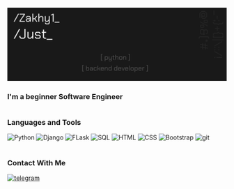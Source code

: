 [![Header](https://github.com/Zakhy1/Zakhy1/blob/main/assets/Group_95.png)](https://vk.com/justhiking)

### I'm a beginner Software Engineer
#
### Languages and Tools
![Python](https://img.shields.io/badge/-Python-181818?style=for-the-badge&logo=python&logoColor=blue)
![Django](https://img.shields.io/badge/-Django-181818?style=for-the-badge&logo=Django)
![FLask](https://img.shields.io/badge/-Flask-181818?style=for-the-badge&logo=Flask)
![SQL](https://img.shields.io/badge/-SQL-181818?style=for-the-badge&logo=postgresql&logoColor=informational)
![HTML](https://img.shields.io/badge/-HTML-181818?style=for-the-badge&logo=html5&)
![CSS](https://img.shields.io/badge/-CSS-181818?style=for-the-badge&logo=css3&logoColor=9cf)
![Bootstrap](https://img.shields.io/badge/-Bootstrap-181818?style=for-the-badge&logo=Bootstrap&)
![git](https://img.shields.io/badge/-git-181818?style=for-the-badge&logo=git&)
#
### Contact With Me
[![telegram](https://img.shields.io/badge/-telegram-181818?style=for-the-badge&logo=telegram)](https://t.me/Zakhy1)

